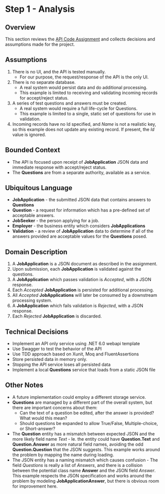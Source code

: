 # Step 1 - Analysis

## Overview

This section reviews the [API Code Assignment](/docs/api-code-assignment.md) and collects decisions and assumptions made for the project. 

## Assumptions

1. There is no UI, and the API is tested manually. 
   - For our purpose, the request/response of the API is the only UI.
2. There is no separate database.
   - A real system would persist data and do additional processing. 
   - This example is limited to receiving and validating incoming records for accept/reject status.
3. A series of test questions and answers must be created.
   - A real system would require a full life-cycle for Questions. 
   - This example is limited to a single, static set of questions for use in validation.
4. Incoming records have no Id specified, and *Name* is not a realistic key, so this example does not update any existing record. If present, the *Id* value is ignored.

## Bounded Context

- The API is focused upon receipt of **JobApplication** JSON data and immediate response with accept/reject status.
- The **Questions** are from a separate authority, available as a service. 

## Ubiquitous Language

- **JobApplication** - the submitted JSON data that contains answers to **Questions**
- **Question** - a request for information which has a pre-defined set of acceptable answers.
- **JobSeeker** - the person applying for a job.
- **Employer** - the business entity which considers **JobApplications** 
- **Validation** - a review of **JobApplication** data to determine if all of the answers provided are acceptable values for the **Questions** posed. 

## Domain Description

1. A **JobApplication** is a JSON document as described in the assignment.
3. Upon submission, each **JobApplication** is validated against the questions.
4. A **JobApplication** which passes validation is *Accepted*, with a JSON response.
5. Each *Accepted* **JobApplication** is persisted for additional processing.
6. All *Accepted* **JobApplications** will later be consumed by a downstream processing system.
7. A **JobApplication** which fails validation is *Rejected*, with a JSON response.
8. Each *Rejected* **JobApplication** is discarded.

## Technical Decisions

- Implement an API only service using .NET 6.0 webapi template
- Use Swagger to test the behavior of the API
- Use TDD approach based on Xunit, Moq and FluentAssertions
- Store persisted data in memory only. 
- Stopping the API service loses all persisted data
- Implement a local **Questions** service that loads from a static JSON file

## Other Notes

- A future implementation could employ a different storage service.
- **Questions** are managed by a different part of the overall system, but there are important concerns about them:
  - Can the text of a question be edited, after the answer is provided? What would this mean?
  - Should questions be expanded to allow True/False, Multiple-choice, or Short-answer?
- The **Question** entity has a mismatch between expected JSON and the more likely field name *Text* - Ie. the entity could have **Question.Text** and **Question.Answer** as more natural field names, avoiding the odd **Question.Question** that the JSON suggests. This example works around the problem by mapping the name during loading.
- The JSON  entity has a naming mismatch which causes confusion - The field *Questions* is really a list of *Answers*, and there is a collision between the potential class name **Answer** and the JSON field *Answer*. This example respects the JSON specification and works around the problem by modeling **JobApplicationAnswer**, but there is obvious room for improvement here.
